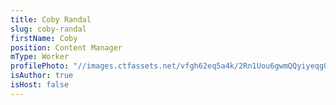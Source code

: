 ```yaml
---
title: Coby Randal
slug: coby-randal
firstName: Coby
position: Content Manager
mType: Worker
profilePhoto: "//images.ctfassets.net/vfgh62eq5a4k/2Rn1Uou6gwmQQyiyeqg00K/45b8795019d117811ba84d1d1d9a4854/27164595_10154966023865947_455386722944552502_o.jpg"
isAuthor: true
isHost: false
---
```

